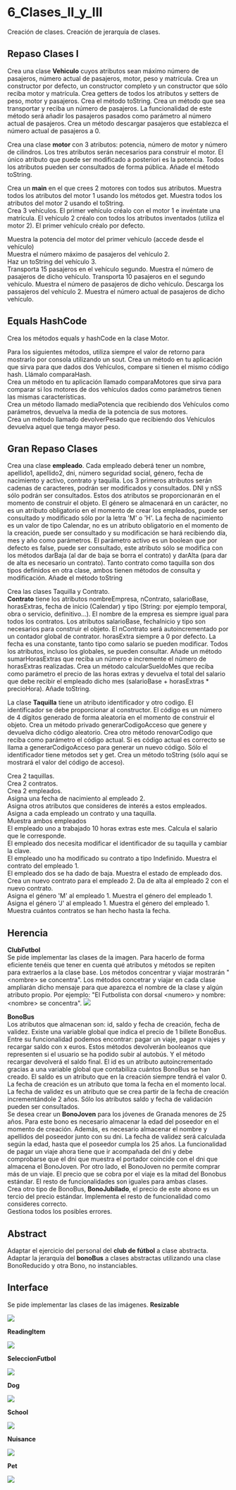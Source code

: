# 6_Clases_II_y_III
Creación de clases. Creación de jerarquía de clases.

## Repaso Clases I
Crea una clase **Vehiculo** cuyos atributos sean máximo número de pasajeros, número actual de pasajeros, motor, peso y matrícula. Crea un constructor por defecto, un constructor completo y un constructor que sólo reciba motor y matrícula. Crea getters de todos los atributos y setters de peso, motor y pasajeros. Crea el método toString. Crea un método que sea transportar y reciba un número de pasajeros. La funcionalidad de este método será añadir los pasajeros pasados como parámetro al número actual de pasajeros. Crea un método descargar pasajeros que establezca el número actual de pasajeros a 0.  
  
Crea una clase **motor** con 3 atributos: potencia, número de motor y número de cilindros. Los tres atributos serán necesarios para construir el motor. El único atributo que puede ser modificado a posteriori es la potencia. Todos los atributos pueden ser consultados de forma pública. Añade el método toString.  
  
Crea un **main** en el que crees 2 motores con todos sus atributos. Muestra todos los atributos del motor 1 usando los métodos get. Muestra todos los atributos del motor 2 usando el toString.  
Crea 3 vehículos. El primer vehículo créalo con el motor 1 e invéntate una matrícula. El vehículo 2 créalo con todos los atributos inventados (utiliza el motor 2). El primer vehículo créalo por defecto.  
  
Muestra la potencia del motor del primer vehículo (accede desde el vehículo)  
Muestra el número máximo de pasajeros del vehículo 2.  
Haz un toString del vehículo 3.  
Transporta 15 pasajeros en el vehículo segundo. Muestra el número de pasajeros de dicho vehículo. Transporta 10 pasajeros en el segundo vehículo. Muestra el número de pasajeros de dicho vehículo. Descarga los passajeros del vehículo 2. Muestra el número actual de pasajeros de dicho vehículo.

## Equals HashCode

Crea los métodos equals y hashCode en la clase Motor.  
  
Para los siguientes métodos, utiliza siempre el valor de retorno para mostrarlo por consola utilizando un sout. 
Crea un método en tu aplicación que sirva para que dados dos Vehículos, compare si tienen el mismo código hash. Llámalo comparaHash.  
Crea un método en tu aplicación llamado comparaMotores que sirva para comparar si los motores de dos vehículos dados como parámetros tienen las mismas características.  
Crea un método llamado mediaPotencia que recibiendo dos Vehículos como parámetros, devuelva la media de la potencia de sus motores.  
Crea un método llamado devolverPesado que recibiendo dos Vehículos devuelva aquel que tenga mayor peso.

## Gran Repaso Clases
Crea una clase **empleado**. Cada empleado deberá tener un nombre, apellido1, apellido2, dni, número seguridad social, género, fecha de nacimiento y activo, contrato y taquilla. Los 3 primeros atributos serán cadenas de caracteres, podrán ser modificados y consultados. DNI y nSS sólo podrán ser consultados. Estos dos atributos se proporcionarán en el momento de construir el objeto. El género se almacenará en un carácter, no es un atributo obligatorio en el momento de crear los empleados, puede ser consultado y modificado sólo por la letra 'M' o 'H'. La fecha de nacimiento es un valor de tipo Calendar, no es un atributo obligatorio en el momento de la creación, puede ser consultado y su modificación se hará recibiendo día, mes y año como parámetros. El parámetro activo es un boolean que por defecto es false, puede ser consultado, este atributo sólo se modifica con los métodos darBaja (al dar de baja se borra el contrato) y darAlta (para dar de alta es necesario un contrato). Tanto contrato como taquilla son dos tipos definidos en otra clase, ambos tienen métodos de consulta y modificación. Añade el método toString  
  
Crea las clases Taquilla y Contrato.  
**Contrato** tiene los atributos nombreEmpresa, nContrato, salarioBase, horasExtras, fecha de inicio (Calendar) y tipo (String: por ejemplo temporal, obra o servicio, definitivo...). El nombre de la empresa es siempre igual para todos los contratos. Los atributos salarioBase, fechaInicio y tipo son necesarios para construir el objeto. El nContrato será autoincrementado por un contador global de contrator. horasExtra siempre a 0 por defecto. La fecha es una constante, tanto tipo como salario se pueden modificar. Todos los atributos, incluso los globales, se pueden consultar. Añade un método sumarHorasExtras que reciba un número e incremente el número de horasExtras realizadas. Crea un método calcularSueldoMes que reciba como parámetro el precio de las horas extras y devuelva el total del salario que debe recibir el empleado dicho mes (salarioBase + horasExtras * precioHora). Añade toString.  
  
La clase **Taquilla** tiene un atributo identificador y otro codigo. El identificador se debe proporcionar al constructor. El código es un número de 4 dígitos generado de forma aleatoria en el momento de construir el objeto. Crea un método privado generarCodigoAcceso que genere y devuelva dicho código aleatorio. Crea otro método renovarCodigo que reciba como parámetro el código actual. Si es código actual es correcto se llama a generarCodigoAcceso para generar un nuevo código. Sólo el identificador tiene métodos set y get. Crea un método toString (sólo aquí se mostrará el valor del código de acceso).  
  
  
Crea 2 taquillas.  
Crea 2 contratos.  
Crea 2 empleados.  
Asigna una fecha de nacimiento al empleado 2.  
Asigna otros atributos que consideres de interés a estos empleados.  
Asigna a cada empleado un contrato y una taquilla.  
Muestra ambos empleados  
El empleado uno a trabajado 10 horas extras este mes. Calcula el salario que le corresponde.  
El empleado dos necesita modificar el identificador de su taquilla y cambiar la clave.  
El empleado uno ha modificado su contrato a tipo Indefinido. Muestra el contrato del empleado 1.  
El empleado dos se ha dado de baja. Muestra el estado de empleado dos.  
Crea un nuevo contrato para el empleado 2. Da de alta al empleado 2 con el nuevo contrato.  
Asigna el género 'M' al empleado 1. Muestra el género del empleado 1.  
Asigna el género 'J' al empleado 1. Muestra el género del empleado 1.  
Muestra cuántos contratos se han hecho hasta la fecha.

## Herencia
**ClubFutbol**  
Se pide implementar las clases de la imagen. Para hacerlo de forma eficiente tenéis que tener en cuenta qué atributos y métodos se repiten para extraerlos a la clase base. Los métodos concentrar y viajar mostrarán "\<nombre\> se concentra". Los métodos concetrar y viajar en cada clase ampliarán dicho mensaje para que aparezca el nombre de la clase y algún atributo propio. Por ejemplo: "El Futbolista con dorsal \<numero\> y nombre: \<nombre\> se concentra".
![](/4.Herencia/ClubFutbol/herencia.png)
  
**BonoBus**  
Los atributos que almacenan son: id, saldo y fecha de creación, fecha de validez. Existe una variable global que indica el precio de 1 billete BonoBus. Entre su funcionalidad podemos encontrar: pagar un viaje, pagar n viajes y recargar saldo con x euros. Estos métodos devolverán booleanos que representen si el usuario se ha podido subir al autobús. Y el método recargar devolverá el saldo final. El id es un atributo autoincrementado gracias a una variable global que contabiliza cuántos BonoBus se han creado. El saldo es un atributo que en la creación siempre tendrá el valor 0. La fecha de creación es un atributo que toma la fecha en el momento local. La fecha de validez es un atributo que se crea partir de la fecha de creación incrementándole 2 años. Sólo los atributos saldo y fecha de validación pueden ser consultados.  
Se desea crear un **BonoJoven** para los jóvenes de Granada menores de 25 años. Para este bono es necesario almacenar la edad del poseedor en el momento de creación. Además, es necesario almacenar el nombre y apellidos del poseedor junto con su dni. La fecha de validez será calculada según la edad, hasta que el poseedor cumpla los 25 años. La funcionalidad de pagar un viaje ahora tiene que ir acompañada del dni y debe comprobarse que el dni que muestra el portador coincide con el dni que almacena el BonoJoven. Por otro lado, el BonoJoven no permite comprar más de un viaje. El precio que se cobra por el viaje es la mitad del Bonobus estándar. El resto de funcionalidades son iguales para ambas clases.  
Crea otro tipo de BonoBus, **BonoJubilado**, el precio de este abono es un tercio del precio estándar. Implementa el resto de funcionalidad como consideres correcto.  
Gestiona todos los posibles errores.

## Abstract
Adaptar el ejercicio del personal del **club de fútbol** a clase abstracta.  
Adaptar la jerarquía del **bonoBus** a clases abstractas utilizando una clase BonoReducido y otra Bono, no instanciables.

## Interface
Se pide implementar las clases de las imágenes.
**Resizable**  

![](/6.Interface/resizable.png)  

**ReadingItem**  

![](/6.Interface/readingItem.png)  

**SeleccionFutbol**  

![](/6.Interface/seleccionFutbol.png)  

**Dog**  

![](/6.Interface/dog.png)  

**School**  

![](/6.Interface/school.png)  

**Nuisance**  

![](/6.Interface/nuisance.png)  

**Pet**  

![](/6.Interface/pet.jpg)  
